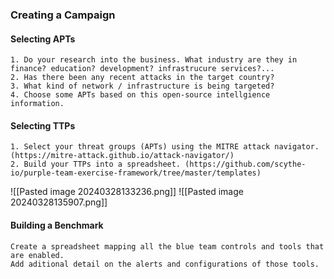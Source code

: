 ### Creating a Campaign

#### Selecting APTs
```
1. Do your research into the business. What industry are they in finance? education? development? infrastrucure services?...
2. Has there been any recent attacks in the target country?
3. What kind of network / infrastructure is being targeted?
4. Choose some APTs based on this open-source intellgience information.
```
#### Selecting TTPs
```
1. Select your threat groups (APTs) using the MITRE attack navigator. (https://mitre-attack.github.io/attack-navigator/)
2. Build your TTPs into a spreadsheet. (https://github.com/scythe-io/purple-team-exercise-framework/tree/master/templates)
```

![[Pasted image 20240328133236.png]]
![[Pasted image 20240328135907.png]]

#### Building a Benchmark
```
Create a spreadsheet mapping all the blue team controls and tools that are enabled.
Add aditional detail on the alerts and configurations of those tools.
```
